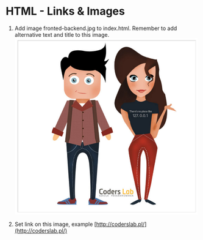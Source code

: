 # HTML - Links & Images

1. Add image fronted-backend.jpg to index.html. Remember to add alternative text and title to this image.
![Front-end & Back-end Developer](images/frontend-backend.jpg)

2. Set link on this image, example  [http://coderslab.pl/](http://coderslab.pl/)
